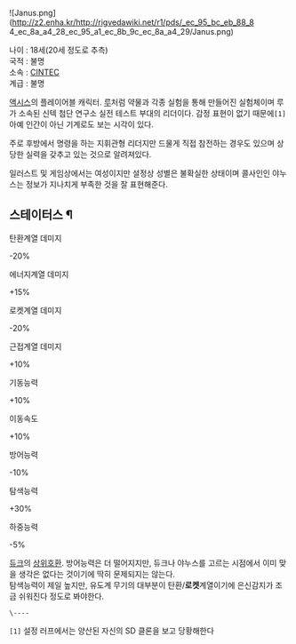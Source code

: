 ![Janus.png](http://z2.enha.kr/http://rigvedawiki.net/r1/pds/_ec_95_bc_eb_88_8
4_ec_8a_a4_28_ec_95_a1_ec_8b_9c_ec_8a_a4_29/Janus.png)

나이 : 18세(20세 정도로 추측)  
국적 : 불명  
소속 : [CINTEC](%EC%8B%A0%ED%85%8D%28%EC%95%A1%EC%8B%9C%EC%8A%A4%29.md)  
계급 : 불명

[액시스](%EC%95%A1%EC%8B%9C%EC%8A%A4.md)의 플레이어블 캐릭터.
[루](%EB%A3%A8%28%EC%95%A1%EC%8B%9C%EC%8A%A4%29.md)처럼 약물과 각종 실험을 통해 만들어진
실험체이며 루가 소속된 신텍 첨단 연구소 실전 테스트 부대의 리더이다. 감정 표현이 없기 때문에`[1]` 아예 인간이 아닌 기계로도 보는
시각이 있다.

주로 후방에서 명령을 하는 지휘관형 리더지만 드물게 직접 참전하는 경우도 있으며 상당한 실력을 갖추고 있는 것으로 알려져있다.  

일러스트 및 게임상에서는 여성이지만 설정상 성별은 불확실한 상태이며 콜사인인 야누스는 정보가 지나치게 부족한 것을 잘 표현해준다.  

## 스테이터스 ¶

  

탄환계열 데미지

-20% 

에너지계열 데미지

+15%

로켓계열 데미지

-20% 

근접계열 데미지

+10%

기동능력

+10%

이동속도

+10%

방어능력

-10% 

탐색능력

+30%

하중능력

-5% 
  
[듀크](%EB%93%80%ED%81%AC%28%EC%95%A1%EC%8B%9C%EC%8A%A4%29.md)의
[상위호환](%EC%83%81%EC%9C%84%ED%98%B8%ED%99%98.md). 방어능력은 더 떨어지지만, 듀크나 야누스를
고르는 시점에서 이미 맞을 생각은 없다는 것이기에 딱히 문제되지는 않는다.  
탐색능력이 제일 높지만, 유도계 무기의 대부분이 탄환/**로켓**계열이기에 은신감지가 조금 쉬워진다 정도로 봐야한다.

`\----`

`[1]` 설정 러프에서는 양산된 자신의 SD 클론을 보고 당황해한다

